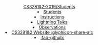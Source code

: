 <header>
<navbar placement="top" type="primary">
  <a slot="brand" href="index.html" title="Home" class="navbar-brand">CS3281&2-2019/Students</a>

  <li>
    <a href="index.html" class="nav-link">Students</a>
  </li>
  <li>
    <a href="instructions.html" class="nav-link">Instructions</a>
  </li>
  <li>
    <a href="students/talksSchedule.html" class="nav-link">Lightning Talks</a>
  </li>
  <li>
    <a href="students/observations.html" class="nav-link">Observations</a>
  </li>
    <li>
    <a href="https://nus-cs3281.github.io/website/" class="nav-link">CS3281&2 Website <md>:glyphicon-share-alt:</md></a>
  </li>
  <li slot="right">
    <a href="https://github.com/nus-cs3281/{{ year }}" class="nav-link"><md>:fab-github:</md></a>
  </li>
</navbar>
</header>
